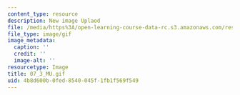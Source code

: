 ```yaml
---
content_type: resource
description: New image Uplaod
file: /media/https%3A/open-learning-course-data-rc.s3.amazonaws.com/res-21g-01-kana-spring-2010/4b8d600b0fed8540045f1fb1f569f549_07_3_MU.gif
file_type: image/gif
image_metadata:
  caption: ''
  credit: ''
  image-alt: ''
resourcetype: Image
title: 07_3_MU.gif
uid: 4b8d600b-0fed-8540-045f-1fb1f569f549
---
```

